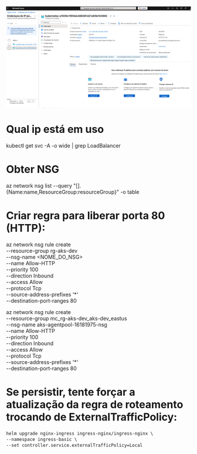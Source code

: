 ![alt text](image.png)

# Qual ip está em uso
kubectl get svc -A -o wide | grep LoadBalancer

# Obter NSG
az network nsg list --query "[].{Name:name,ResourceGroup:resourceGroup}" -o table

# Criar regra para liberar porta 80 (HTTP):
az network nsg rule create \
  --resource-group rg-aks-dev \
  --nsg-name <NOME_DO_NSG> \
  --name Allow-HTTP \
  --priority 100 \
  --direction Inbound \
  --access Allow \
  --protocol Tcp \
  --source-address-prefixes '*' \
  --destination-port-ranges 80


az network nsg rule create \
  --resource-group mc_rg-aks-dev_aks-dev_eastus \
  --nsg-name aks-agentpool-16181975-nsg \
  --name Allow-HTTP \
  --priority 100 \
  --direction Inbound \
  --access Allow \
  --protocol Tcp \
  --source-address-prefixes '*' \
  --destination-port-ranges 80


# Se persistir, tente forçar a atualização da regra de roteamento trocando de ExternalTrafficPolicy:
  ```
helm upgrade nginx-ingress ingress-nginx/ingress-nginx \
  --namespace ingress-basic \
  --set controller.service.externalTrafficPolicy=Local
  ```

